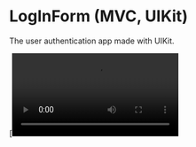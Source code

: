 # LogInForm (MVC, UIKit)

The user authentication app made with UIKit.

[![Watch the video]([https://i.stack.imgur.com/Vp2cE.png](https://user-images.githubusercontent.com/107951213/212501078-392f2d7d-e240-46b0-97ed-a8031b8f8b42.mov)https://user-images.githubusercontent.com/107951213/212501078-392f2d7d-e240-46b0-97ed-a8031b8f8b42.mov)


